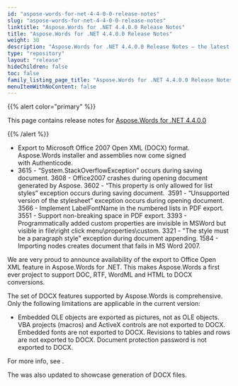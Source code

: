 ```yaml
---
id: "aspose-words-for-net-4-4-0-0-release-notes"
slug: "aspose-words-for-net-4-4-0-0-release-notes"
linktitle: "Aspose.Words for .NET 4.4.0.0 Release Notes"
title: "Aspose.Words for .NET 4.4.0.0 Release Notes"
weight: 30
description: "Aspose.Words for .NET 4.4.0.0 Release Notes – the latest updates and fixes."
type: "repository"
layout: "release"
hideChildren: false
toc: false
family_listing_page_title: "Aspose.Words for .NET 4.4.0.0 Release Notes"
menuItemWithNoContent: false
---
```


{{% alert color="primary" %}}

This page contains release notes for [Aspose.Words for .NET 4.4.0.0](https://releases.aspose.com/words/net/new-releases/aspose.words-for-.net-4.4.0.0/)

{{% /alert %}}

- Export to Microsoft Office 2007 Open XML (DOCX) format.
  Aspose.Words installer and assemblies now come signed with Authenticode. 
- 3615 - “System.StackOverflowException” occurs during saving document.
  3608 - Office2007 crashes during opening document generated by Aspose. 
  3602 - “This property is only allowed for list styles” exception occurs during saving document.  
  3591 - “Unsupported version of the stylesheet” exception occurs during opening document. 
  3566 - Implement LabelFontName in the numbered lists in PDF export. 
  3551 - Support non-breaking space in PDF export. 
  3393 - Programmatically added custom properties are invisible in MSWord but visible in file\right click menu\properties\custom. 
  3321 - "The style must be a paragraph style" exception during document appending. 
  1584 - Importing nodes creates document that fails in MS Word 2007. 

We are very proud to announce availability of the export to Office Open XML feature in Aspose.Words for .NET. This makes Aspose.Words a first ever project to support DOC, RTF, WordML and HTML to DOCX conversions.

The set of DOCX features supported by Aspose.Words is comprehensive. Only the following limitations are applicable in the current version:

- Embedded OLE objects are exported as pictures, not as OLE objects.
  VBA projects (macros) and ActiveX controls are not exported to DOCX. 
  Embedded fonts are not exported to DOCX. 
  Revisions to tables and rows are not exported to DOCX. 
  Document protection password is not exported to DOCX. 

For more info, see .

The was also updated to showcase generation of DOCX files.
